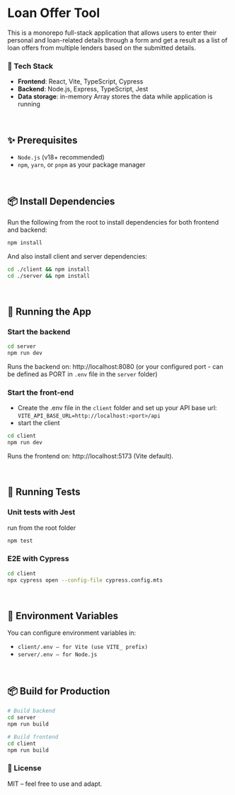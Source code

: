 # Loan Offer Tool

This is a monorepo full-stack application that allows users to enter their personal and loan-related details through a form and get a result as a list of loan offers from multiple lenders based on the submitted details.
<br />
### 🧰 Tech Stack
- <b>Frontend</b>: React, Vite, TypeScript, Cypress
- <b>Backend</b>: Node.js, Express, TypeScript, Jest
- <b>Data storage</b>: in-memory Array stores the data while application is running
<br />

## ✨ Prerequisites

- `Node.js` (v18+ recommended)
- `npm`, `yarn`, or `pnpm` as your package manager
<br />

## 📦 Install Dependencies

Run the following from the root to install dependencies for both frontend and backend:

```bash
npm install
```

And also install client and server dependencies:
```bash
cd ./client && npm install
cd ./server && npm install
```
<br />

## 🚀 Running the App
### Start the backend
```bash
cd server
npm run dev
```
Runs the backend on: http://localhost:8080 (or your configured port - can be defined as PORT in ```.env``` file in the ```server``` folder)

### Start the front-end
- Create the .env file in the ```client``` folder and set up your API base url: ```VITE_API_BASE_URL=http://localhost:<port>/api```
- start the client
```bash
cd client
npm run dev
```
Runs the frontend on: http://localhost:5173 (Vite default).

<br />


## 🧪 Running Tests

### Unit tests with Jest
run from the root folder
```bash
npm test
```
### E2E with Cypress
```bash
cd client
npx cypress open --config-file cypress.config.mts
```
<br />

## 📁 Environment Variables
You can configure environment variables in:

- ```client/.env – for Vite (use VITE_ prefix)```
- ```server/.env – for Node.js```

<br />

## 📦 Build for Production
```bash
# Build backend
cd server
npm run build
```

```bash
# Build frontend
cd client
npm run build
```

### 📝 License
MIT – feel free to use and adapt.
